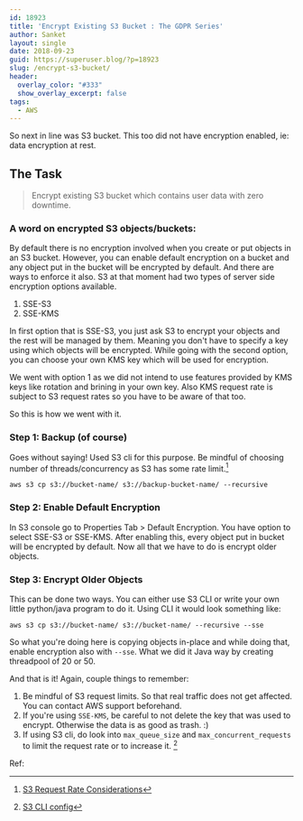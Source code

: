 ```yaml
---
id: 18923
title: 'Encrypt Existing S3 Bucket : The GDPR Series'
author: Sanket
layout: single
date: 2018-09-23
guid: https://superuser.blog/?p=18923
slug: /encrypt-s3-bucket/
header:
  overlay_color: "#333"
  show_overlay_excerpt: false
tags:
  - AWS
---
```


So next in line was S3 bucket. This too did not have encryption enabled, ie: data encryption at rest.

## The Task
 > Encrypt existing S3 bucket which contains user data with zero downtime.

### A word on encrypted S3 objects/buckets:
By default there is no encryption involved when you create or put objects in an S3 bucket. However, you can enable default encryption on a bucket and any object put in the bucket will be encrypted by default. And there are ways to enforce it also. S3 at that moment had two types of server side encryption options available.
  1. SSE-S3
  2. SSE-KMS

In first option that is SSE-S3, you just ask S3 to encrypt your objects and the rest will be managed by them. Meaning you don't have to specify a key using which objects will be encrypted. While going with the second option, you can choose your own KMS key which will be used for encryption. 

We went with option 1 as we did not intend to use features provided by KMS keys like rotation and brining in your own key. Also KMS request rate is subject to S3 request rates so you have to be aware of that too.

So this is how we went with it.

### Step 1: Backup (of course)
Goes without saying! Used S3 cli for this purpose. Be mindful of choosing number of threads/concurrency as S3 has some rate limit.[^1] 

```
aws s3 cp s3://bucket-name/ s3://backup-bucket-name/ --recursive
```

### Step 2: Enable Default Encryption
In S3 console go to Properties Tab > Default Encryption. You have option to select SSE-S3 or SSE-KMS. After enabling this, every object put in bucket will be encrypted by default. Now all that we have to do is encrypt older objects.

### Step 3: Encrypt Older Objects
This can be done two ways. You can either use S3 CLI or write your own little python/java program to do it. Using CLI it would look something like:

```
aws s3 cp s3://bucket-name/ s3://bucket-name/ --recursive --sse
```

So what you're doing here is copying objects in-place and while doing that, enable encryption also with `--sse`. What we did it Java way by creating threadpool of 20 or 50.

And that is it! Again, couple things to remember:
  1. Be mindful of S3 request limits. So that real traffic does not get affected. You can contact AWS support beforehand.
  2. If you're using `SSE-KMS`, be careful to not delete the key that was used to encrypt. Otherwise the data is as good as trash. :)  
  3. If using S3 cli, do look into `max_queue_size` and `max_concurrent_requests` to limit the request rate or to increase it. [^2]

Ref:

[^1]: [S3 Request Rate Considerations](https://docs.aws.amazon.com/AmazonS3/latest/dev/request-rate-perf-considerations.html)
[^2]: [S3 CLI config](https://docs.aws.amazon.com/cli/latest/topic/s3-config.html)